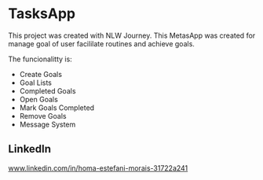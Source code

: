 
#  TasksApp

This project was created with NLW Journey. 
This MetasApp was created for manage goal of user facililate routines and achieve goals.

The funcionalitty is:

- Create Goals
- Goal Lists
- Completed Goals
- Open Goals
- Mark Goals Completed
- Remove Goals
- Message System
 

## LinkedIn

www.linkedin.com/in/homa-estefani-morais-31722a241
